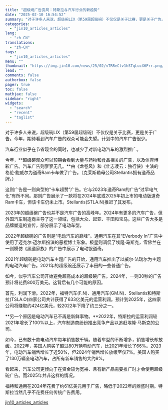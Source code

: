 ```yaml
---
title: "超级碗广告变局：特斯拉与汽车行业的新趋势"
date: "2025-02-10 16:54:52"
summary: "对于许多人来说，超级碗LIX（第59届超级碗）不仅仅是关于比赛，更是关于广告。今年，期待看到汽车广告..."
categories:
  - "jin10_articles_articles"
lang:
  - "zh-CN"
translations:
  - "zh-CN"
tags:
  - "jin10_articles_articles"
menu: ""
thumbnail: "https://img.jin10.com/news/25/02/vTRReCtv1hSTqLucX6Prr.png/lite"
lead: ""
comments: false
authorbox: false
pager: true
toc: false
mathjax: false
sidebar: "right"
widgets:
  - "search"
  - "recent"
  - "taglist"
---
```


对于许多人来说，超级碗LIX（第59届超级碗）不仅仅是关于比赛，更是关于广告。今年，期待看到汽车广告的观众可能会失望。计划中的汽车广告很少。

汽车行业似乎在节省现金的同时，也减少了对新电动汽车的激烈推广。

今年，**超级碗观众可以预期会看到大量与药物和食品相关的广告，以及体育博彩广告。汽车广告则寥寥无几。**由《龙卷风》和《壮志凌云：独行侠》主演的格伦·鲍威尔为道奇Ram卡车做了广告。（克莱斯勒母公司Stellantis拥有道奇品牌。）

这则广告是一则典型的“卡车超赞”广告。它与2023年道奇Ram的广告“过早电气化”有所不同。那则广告展示了一款将在2024年底或2025年初上市的电动版道奇Ram卡车，但该卡车仍未上市。Stellantis(STLA.N)推迟了其发布。

2023年的超级碗广告也并不是汽车广告的高峰年。2024年有更多的汽车广告，但外国汽车制造商主导了这一领域，包括大众、起亚、丰田和宝马。这些广告大多是品牌塑造的宣传，部分展示了电动车型。

2022年超级碗的广告则是“电动汽车的巅峰”。通用汽车在其“EVerbody In”广告中使用了迈克尔·迈尔斯扮演的恶棍博士形象。极星则调侃了埃隆·马斯克，雪佛兰在一则模仿《黑道家族》的广告中展示了电动银道奇。

2021年超级碗是电动汽车主题广告的开始，通用汽车推出了以威尔·法瑞尔为主题的电动汽车广告。2021年的超级碗还展示了丰田的一些普通广告。

如今，似乎汽车公司开始避免超高成本的超级碗广告。2024年，一则30秒的广告预计将花费800万美元。这背后有几个可能的原因。

首先，利润下滑。2022年，福特汽车(F.N)、通用汽车(GM.N)、Stellantis和特斯拉(TSLA.O)四家公司共计获得了633亿美元的运营利润。预计到2025年，这四家公司将赚取约424亿美元，较2022年下降了约三分之一。

**另一个原因是电动汽车已不再是新鲜事物。**2022年，特斯拉的运营利润较2021年增长了100%以上，汽车制造商纷纷推出竞争产品以追赶埃隆·马斯克的公司。

如今，已有数十款电动汽车每年销售数千辆。随着车型的不断增多，销售增长却放缓。2022年，美国人购买了超过80万辆电动汽车，比2021年增长了66%。2023年，电动汽车销售增长了近50%，但2024年销售增长放缓至仅7%。美国人购买了130万辆全电动汽车，占所有新车销售的大约8%。

看起来，汽车公司更倾向于在资金较为宽裕、且有新产品需要推广时才会使用超级碗广告。而2025年并非这样的情况。

福特和通用在2024年花费了约61亿美元用于广告，略低于2022年的鼎盛时期。特斯拉当然几乎不花费任何传统广告费用。

[jin10_articles_articles](https://xnews.jin10.com/details/162389)
